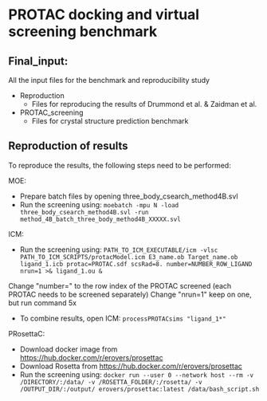 # PROTAC docking and virtual screening benchmark

## Final_input:

All the input files for the benchmark and reproducibility study

- Reproduction
	- Files for reproducing the results of Drummond et al. & Zaidman et al.
- PROTAC_screening
	- Files for crystal structure prediction benchmark

## Reproduction of results

To reproduce the results, the following steps need to be performed:

MOE:
- Prepare batch files by opening three_body_csearch_method4B.svl
- Run the screening using:
  `moebatch -mpu N -load three_body_csearch_method4B.svl -run method_4B_batch_three_body_method4B_XXXXX.svl`

ICM:
- Run the screening using:
	`PATH_TO_ICM_EXECUTABLE/icm -vlsc PATH_TO_ICM_SCRIPTS/protacModel.icm E3_name.ob Target_name.ob ligand_1.icb protac=PROTAC.sdf scsRad=8. number=NUMBER_ROW_LIGAND nrun=1 >& ligand_1.ou &`

Change "number=" to the row index of the PROTAC screened (each PROTAC needs to be screened separately)
Change "nrun=1" keep on one, but run command 5x

- To combine results, open ICM:
	`processPROTACsims "ligand_1*"`

PRosettaC:
- Download docker image from https://hub.docker.com/r/erovers/prosettac
- Download Rosetta from https://hub.docker.com/r/erovers/prosettac
- Run the screening using:
	`docker run --user 0 --network host --rm -v /DIRECTORY/:/data/ -v /ROSETTA_FOLDER/:/rosetta/ -v /OUTPUT_DIR/:/output/ erovers/prosettac:latest /data/bash_script.sh`

